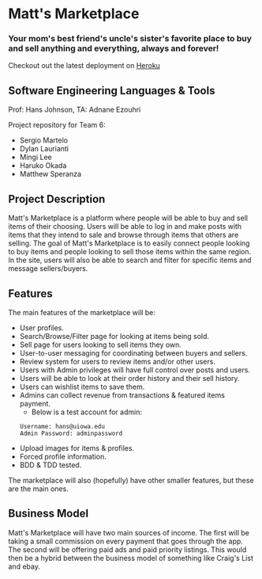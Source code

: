 # Matt's Marketplace
### Your mom's best friend's uncle's sister's favorite place to buy and sell anything and everything, always and forever!

Checkout out the latest deployment on [Heroku](https://matts-marketplace-sprint3-c2ae82d50056.herokuapp.com/)

## Software Engineering Languages & Tools

Prof: Hans Johnson, TA: Adnane Ezouhri

Project repository for Team 6:
- Sergio Martelo
- Dylan Laurianti
- Mingi Lee
- Haruko Okada
- Matthew Speranza

## Project Description
Matt's Marketplace is a platform where people will be able to buy
and sell items of their choosing. Users will be able to log in and make 
posts with items that they intend to sale and browse through items that 
others are selling. The goal of Matt's Marketplace is to easily connect 
people looking to buy items and people looking to sell those items within
the same region. In the site, users will also be able to search and filter
for specific items and message sellers/buyers.

## Features
The main features of the marketplace will be:
- User profiles.
- Search/Browse/Filter page for looking at items being sold.
- Sell page for users looking to sell items they own.
- User-to-user messaging for coordinating between buyers and sellers.
- Review system for users to review items and/or other users.
- Users with Admin privileges will have full control over posts and users.
- Users will be able to look at their order history and their sell history.
- Users can wishlist items to save them.
- Admins can collect revenue from transactions & featured items payment.
  - Below is a test account for admin:
  ```
  Username: hans@uiowa.edu 
  Admin Password: adminpassword
  ```
- Upload images for items & profiles.
- Forced profile information.
- BDD & TDD tested.

The marketplace will also (hopefully) have other smaller features, 
but these are the main ones.

## Business Model
Matt's Marketplace will have two main sources of income. 
The first will be taking a small commission on every payment that goes through the app.
The second will be offering paid ads and paid priority listings.
This would then be a hybrid between the business model of something like Craig's List and ebay.
